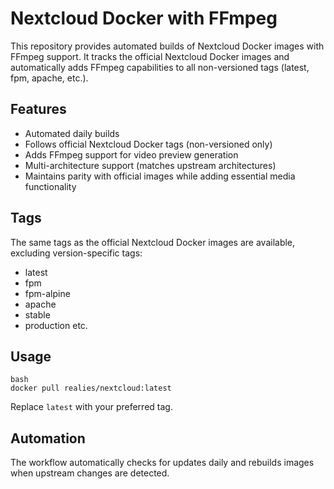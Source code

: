 # Nextcloud Docker with FFmpeg

This repository provides automated builds of Nextcloud Docker images with FFmpeg support. It tracks the official Nextcloud Docker images and automatically adds FFmpeg capabilities to all non-versioned tags (latest, fpm, apache, etc.).

## Features

- Automated daily builds
- Follows official Nextcloud Docker tags (non-versioned only)
- Adds FFmpeg support for video preview generation
- Multi-architecture support (matches upstream architectures)
- Maintains parity with official images while adding essential media functionality

## Tags

The same tags as the official Nextcloud Docker images are available, excluding version-specific tags:
- latest
- fpm
- fpm-alpine
- apache
- stable
- production
etc.

## Usage

```
bash
docker pull realies/nextcloud:latest
```

Replace `latest` with your preferred tag.

## Automation

The workflow automatically checks for updates daily and rebuilds images when upstream changes are detected.
